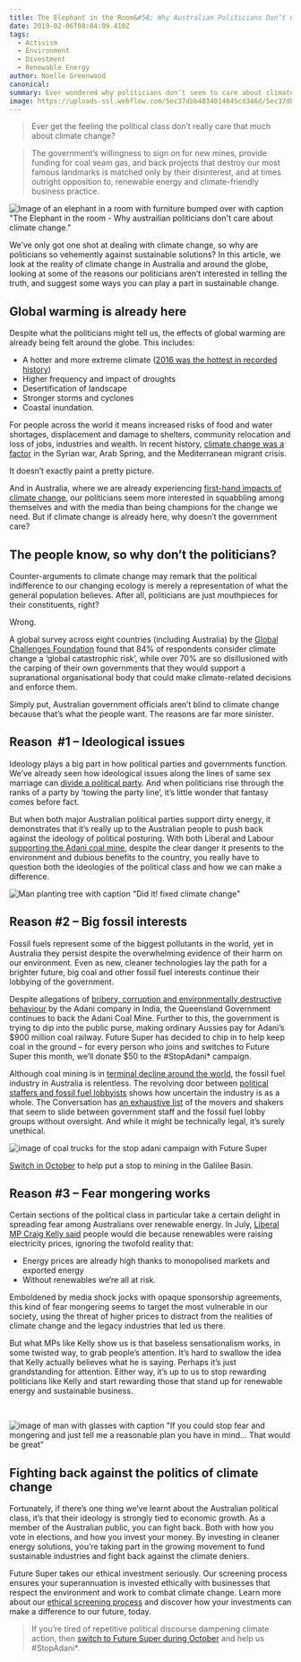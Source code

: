 ```yaml
---
title: The Elephant in the Room&#58; Why Australian Politicians Don’t Care about Climate Change
date: 2019-02-06T08:04:09.410Z
tags: 
  - Activism
  - Environment
  - Divestment
  - Renewable Energy
author: Noelle Greenwood
canonical: 
summary: Ever wondered why politicians don’t seem to care about climate change? Find out why they’re not telling the whole truth in this article by Future Super. 
image: https://uploads-ssl.webflow.com/5ec37dbb4834014045cd346d/5ec37dbc4834019a3ecd3d8e_elephant-in-the-room_main2%20(1).jpg
---
```


> Ever get the feeling the political class don’t really care that much about climate change?

> The government’s willingness to sign on for new mines, provide funding for coal seam gas, and back projects that destroy our most famous landmarks is matched only by their disinterest, and at times outright opposition to, renewable energy and climate-friendly business practice.  

![Image of an elephant in a room with furniture bumped over with caption "The Elephant in the room - Why austrailian politicians don't care about climate change."](https://uploads-ssl.webflow.com/5ec37dbb4834014045cd346d/5ec37dbc4834019a3ecd3d8e_elephant-in-the-room_main2%20(1).jpg)

We’ve only got one shot at dealing with climate change, so why are politicians so vehemently against sustainable solutions? In this article, we look at the reality of climate change in Australia and around the globe, looking at some of the reasons our politicians aren’t interested in telling the truth, and suggest some ways you can play a part in sustainable change.

Global warming is already here
------------------------------

Despite what the politicians might tell us, the effects of global warming are already being felt around the globe. This includes:

*   A hotter and more extreme climate ([2016 was the hottest in recorded history](http://www.yesmagazine.org/new-economy/to-billionaire-doomsday-preppers-your-wealth-wont-save-you-20170221))
*   Higher frequency and impact of droughts
*   Desertification of landscape
*   Stronger storms and cyclones
*   Coastal inundation.

For people across the world it means increased risks of food and water shortages, displacement and damage to shelters, community relocation and loss of jobs, industries and wealth. In recent history, [climate change was a factor](http://www.smh.com.au/comment/australia-deep-in-climate-changes-disaster-alley-shirks-its-moral-responsibility-20170621-gwvhs6.html) in the Syrian war, Arab Spring, and the Mediterranean migrant crisis.

It doesn’t exactly paint a pretty picture.

And in Australia, where we are already experiencing [first-hand impacts of climate change](http://www.abc.net.au/news/2017-02-08/heatwaves-to-be-hotter-longer-and-more-often-report-says/8248304), our politicians seem more interested in squabbling among themselves and with the media than being champions for the change we need. But if climate change is already here, why doesn’t the government care?

The people know, so why don’t the politicians?
----------------------------------------------

Counter-arguments to climate change may remark that the political indifference to our changing ecology is merely a representation of what the general population believes. After all, politicians are just mouthpieces for their constituents, right?

Wrong.

A global survey across eight countries (including Australia) by the [Global Challenges Foundation](https://globalchallenges.org/our-work/risk-survey) found that 84% of respondents consider climate change a ‘global catastrophic risk’, while over 70% are so disillusioned with the carping of their own governments that they would support a supranational organisational body that could make climate-related decisions and enforce them.

Simply put, Australian government officials aren’t blind to climate change because that’s what the people want. The reasons are far more sinister.   

Reason  #1 – Ideological issues
-------------------------------

Ideology plays a big part in how political parties and governments function. We’ve already seen how ideological issues along the lines of same sex marriage can [divide a political party](http://www.abc.net.au/7.30/content/2017/s4711469.htm). And when politicians rise through the ranks of a party by ‘towing the party line’, it’s little wonder that fantasy comes before fact.

But when both major Australian political parties support dirty energy, it demonstrates that it’s really up to the Australian people to push back against the ideology of political posturing. With both Liberal and Labour [supporting the Adani coal mine](http://reneweconomy.com.au/ignorant-and-petulant-politicians-are-leading-us-to-climate-disaster-12830/), despite the clear danger it presents to the environment and dubious benefits to the country, you really have to question both the ideologies of the political class and how we can make a difference.

![Man planting tree with caption "Did it! fixed climate change"](https://uploads-ssl.webflow.com/5ec37dbb4834014045cd346d/5ec37dbc483401b208cd3bdf_tony-abbot-fixed-planet.jpg)

Reason #2 – Big fossil interests
--------------------------------

Fossil fuels represent some of the biggest pollutants in the world, yet in Australia they persist despite the overwhelming evidence of their harm on our environment. Even as new, cleaner technologies lay the path for a brighter future, big coal and other fossil fuel interests continue their lobbying of the government.

Despite allegations of [bribery, corruption and environmentally destructive behaviour](http://www.abc.net.au/radio/programs/worldtoday/government-to-back-adani-coal-mine-despite-alleged-corruption/9010890) by the Adani company in India, the Queensland Government continues to back the Adani Coal Mine. Further to this, the government is trying to dip into the public purse, making ordinary Aussies pay for Adani’s $900 million coal railway. Future Super has decided to chip in to help keep coal in the ground – for every person who joins and switches to Future Super this month, we’ll donate $50 to the #StopAdani\* campaign.

Although coal mining is in [terminal decline around the world](http://reneweconomy.com.au/coal-dying-time-put-us-misery-54633/), the fossil fuel industry in Australia is relentless. The revolving door between [political staffers and fossil fuel lobbyists](http://www.smh.com.au/nsw/csg-industry-hires-wellconnected-staffers-20150515-gh2rg3.html) shows how uncertain the industry is as a whole. The Conversation has [an exhaustive list](https://theconversation.com/the-fossil-fuelled-political-economy-of-australian-elections-61394) of the movers and shakers that seem to slide between government staff and the fossil fuel lobby groups without oversight. And while it might be technically legal, it’s surely unethical.  

![image of coal trucks for the stop adani campaign with Future Super](https://uploads-ssl.webflow.com/5ec37dbb4834014045cd346d/5ec37dbc48340148ddcd3e07_stop%20adani%20campaign%20donation%20(1).png)

[Switch in October](https://www.myfuturesuper.com.au/switch/stopadani) to help put a stop to mining in the Galilee Basin.

Reason #3 – Fear mongering works
--------------------------------

Certain sections of the political class in particular take a certain delight in spreading fear among Australians over renewable energy. In July, [Liberal MP Craig Kelly said](http://www.smh.com.au/comment/the-climate-change-scare-campaign-most-politicians-wont-go-near-20170713-gxahjc.html) people would die because renewables were raising electricity prices, ignoring the twofold reality that:

*   Energy prices are already high thanks to monopolised markets and exported energy
*   Without renewables we’re all at risk.

Emboldened by media shock jocks with opaque sponsorship agreements, this kind of fear mongering seems to target the most vulnerable in our society, using the threat of higher prices to distract from the realities of climate change and the legacy industries that led us there.

But what MPs like Kelly show us is that baseless sensationalism works, in some twisted way, to grab people’s attention. It’s hard to swallow the idea that Kelly actually believes what he is saying. Perhaps it’s just grandstanding for attention. Either way, it’s up to us to stop rewarding politicians like Kelly and start rewarding those that stand up for renewable energy and sustainable business.

‍

![image of man with glasses with caption "If you could stop fear and mongering and just tell me a reasonable plan you have in mind... That would be great"](https://uploads-ssl.webflow.com/5ec37dbb4834014045cd346d/5ec37dbc4834016284cd3c26_if-you-could-stop-fear-mongering.jpg)

Fighting back against the politics of climate change
----------------------------------------------------

Fortunately, if there’s one thing we’ve learnt about the Australian political class, it’s that their ideology is strongly tied to economic growth. As a member of the Australian public, you can fight back. Both with how you vote in elections, and how you invest your money. By investing in cleaner energy solutions, you’re taking part in the growing movement to fund sustainable industries and fight back against the climate deniers.

Future Super takes our ethical investment seriously. Our screening process ensures your superannuation is invested ethically with businesses that respect the environment and work to combat climate change. Learn more about our [ethical screening process](/ethicalscreens) and discover how your investments can make a difference to our future, today.

> If you’re tired of repetitive political discourse dampening climate action, then [switch to Future Super during October](/switch/stopadani) and help us #StopAdani\*.

